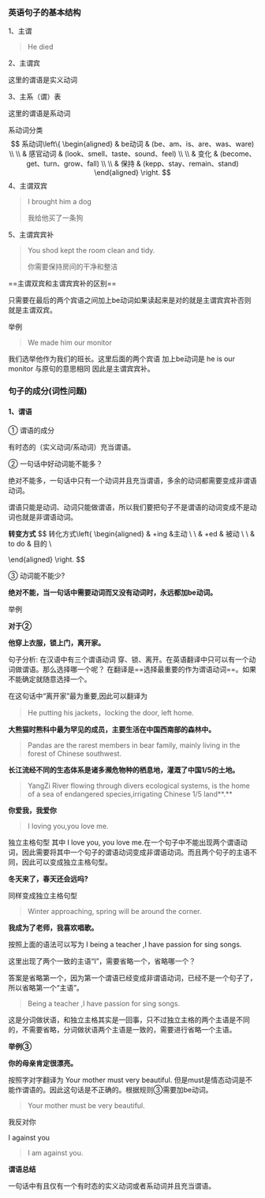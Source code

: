 ### 英语句子的基本结构

1、主谓

> He died

2、主谓宾

这里的谓语是实义动词

3、主系（谓）表

这里的谓语是系动词

系动词分类
$$
系动词\left\{
\begin{aligned}
& be动词 & (be、am、is、are、was、ware)  \\
\\
& 感官动词 & (look、smell、taste、sound、feel) \\
\\
& 变化 & (become、get、turn、grow、fall) \\
\\
& 保持 & (kepp、stay、remain、stand)
\end{aligned}
\right.
$$
4、主谓双宾



> I brought him a dog
>
> 我给他买了一条狗

5、主谓宾宾补

> You shod kept  the room clean and tidy.
>
> 你需要保持房间的干净和整洁



==主谓双宾和主谓宾宾补的区别==

只需要在最后的两个宾语之间加上be动词如果读起来是对的就是主谓宾宾补否则就是主谓双宾。

举例

> We made him our monitor

我们选举他作为我们的班长。这里后面的两个宾语 加上be动词是 he is our monitor 与原句的意思相同 因此是主谓宾宾补。



### 句子的成分(词性问题)



#### 1、谓语

① 谓语的成分

有时态的（实义动词/系动词）充当谓语。

② 一句话中好动词能不能多？

绝对不能多，一句话中只有一个动词并且充当谓语，多余的动词都需要变成非谓语动词。

谓语只能是动词、动词只能做谓语，所以我们要把句子不是谓语的动词变成不是动词也就是非谓语动词。

**转变方式**
$$
转化方式\left\{
\begin{aligned}
& +ing &主动  \\
\\
& +ed & 被动 \\
\\
& to do & 目的 \\

\end{aligned}
\right.
$$


③ 动词能不能少?

**绝对不能，当一句话中需要动词而又没有动词时，永远都加be动词。**



 举例

**对于②**

**他穿上衣服，锁上门，离开家。**

句子分析: 在汉语中有三个谓语动词 穿、锁、离开。在英语翻译中只可以有一个动词做谓语。那么选择哪一个呢？ 在翻译是==选择最重要的作为谓语动词==。如果不能确定就随意选择一个。

在这句话中“离开家”最为重要,因此可以翻译为

> He putting his jackets，locking the door, left home.



**大熊猫时熊科中最为罕见的成员，主要生活在中国西南部的森林中。**

> Pandas are the  rarest members in bear family, mainly living in the forest of Chinese southwest.



**长江流经不同的生态体系是诸多濒危物种的栖息地，灌溉了中国1/5的土地。**

> YangZi River flowing through divers ecological systems, is the home of a sea of endangered species,irrigating Chinese 1/5 land**.**



**你爱我，我爱你**

> I loving you,you love me.

独立主格句型 其中 I love you, you love me.在一个句子中不能出现两个谓语动词，因此需要将其中一个句子的谓语动词变成非谓语动词。而且两个句子的主语不同，因此可以变成独立主格句型。

**冬天来了，春天还会远吗?**

同样变成独立主格句型

> Winter approaching, spring will be around the corner.



**我成为了老师，我喜欢唱歌。**

按照上面的语法可以写为 I being a teacher ,I have passion for sing songs.

这里出现了两个一致的主语“I”，需要省略一个，省略哪一个？ 

答案是省略第一个，因为第一个谓语已经变成非谓语动词，已经不是一个句子了，所以省略第一个“主语”。

>  Being a teacher ,I have passion for sing songs.

这是分词做状语，和独立主格其实是一回事，只不过独立主格的两个主语是不同的，不需要省略，分词做状语两个主语是一致的，需要进行省略一个主语。



**举例③**

**你的母亲肯定很漂亮。**

按照字对字翻译为 Your mother must very beautiful. 但是must是情态动词是不能作谓语的。因此这句话是不正确的。根据规则③需要加be动词。

> Your mother must be very beautiful.

我反对你

I against you

> I am against you.



**谓语总结**

一句话中有且仅有一个有时态的实义动词或者系动词并且充当谓语。